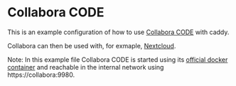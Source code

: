 # Collabora CODE

This is an example configuration of how to use [Collabora CODE](https://www.collaboraoffice.com/code/) with caddy.

Collabora can then be used with, for exmaple, [Nextcloud](https://nextcloud.com/).

Note: In this example file Collabora CODE is started using its [official docker container](https://hub.docker.com/r/collabora/code/) and reachable in the internal network using https://collabora:9980.
